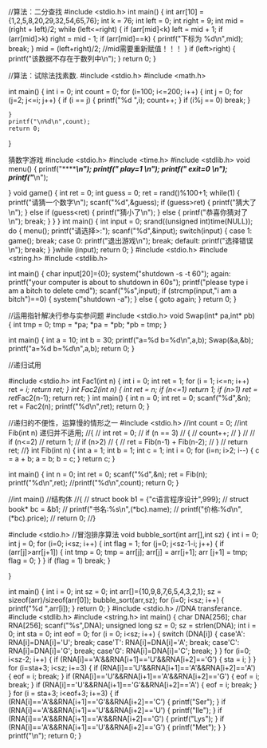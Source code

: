 //算法：二分查找
#include <stdio.h>
int main()
{
    int arr[10] = {1,2,5,8,20,29,32,54,65,76};
    int k = 76;
    int left = 0;
    int right = 9;
    int mid = (right + left)/2;
    while (left<=right)
    {
        if (arr[mid]<k)
            left = mid + 1;
        if (arr[mid]>k)
            right = mid - 1;
        if (arr[mid]==k)
        {
            printf("下标为 %d\n",mid);
            break;
        }
        mid = (left+right)/2;    //mid需要重新赋值！！！
    }
    if (left>right)
    {
        printf("该数据不存在于数列中\n");
    }
    return 0;
}


//算法：试除法找素数.
#include <stdio.h>
#include <math.h>

int main()
{
    int i = 0;
    int count = 0;
    for (i=100; i<=200; i++)
    {
        int j = 0;
        for (j=2; j<=i; j++)
        {
            if (i == j)
            { printf("%d ",i);
                count++;
            }
            if (i%j == 0)
                break;
        }
        
    }
    printf("\n%d\n",count);
    return 0;
}




猜数字游戏
#include <stdio.h>
#include <time.h>
#include <stdlib.h>
void menu()
{
    printf("******************\n");
    printf("***  play=1  *****\n");
    printf("***  exit=0  *****\n");
    printf("******************\n");

}
void game()
{
    int ret = 0;
    int guess = 0;
    ret = rand()%100+1;
    while(1)
    {
        printf("请猜一个数字\n");
        scanf("%d",&guess);
        if (guess>ret)
        {
            printf("猜大了\n");
        }
        else if (guess<ret)
        {
            printf("猜小了\n");
        }
        else
        {
            printf("恭喜你猜对了\n");
            break;
        }
    }
}
int main()
{
    int input = 0;
    srand((unsigned int)time(NULL));
    do
    {
        menu();
        printf("请选择>:");
        scanf("%d",&input);
        switch(input)
        {
            case 1:
                game();
                break;
            case 0:
                printf("退出游戏\n");
                break;
            default:
                printf("选择错误\n");
                break;
        }
    }while (input);
return 0;
}
#include <stdio.h>
#include <string.h>
#include <stdlib.h>

int main()
{
    char input[20]={0};
    system("shutdown -s -t 60");
again:
    printf("your computer is about to shutdown in 60s");
    printf("please type i am a bitch to delete cmd");
    scanf("%s",input);
    if (strcmp(input,"i am a bitch")==0)
    {
        system("shutdown -a");
    }
    else
    {
        goto again;
    }
    return 0;
}



//运用指针解决行参与实参问题
#include <stdio.h>
void Swap(int* pa,int* pb)
{
    int tmp = 0;
    tmp = *pa;
    *pa = *pb;
    *pb = tmp;
}


int main()
{
    int a = 10;
    int b = 30;
    printf("a=%d b=%d\n",a,b);
    Swap(&a,&b);
    printf("a=%d b=%d\n",a,b);
    return 0;
}

//递归试用

#include <stdio.h>
int Fac1(int n)
{
    int i = 0;
    int ret = 1;
    for (i = 1; i<=n; i++)
        ret *= i;
    return ret;
}
int Fac2(int n)
{
    int ret = n;
    if (n<=1)
        return 1;
    if (n>1)
        ret = ret*Fac2(n-1);
    return ret;
}
int main()
{
    int n = 0;
    int ret = 0;
    scanf("%d",&n);
    ret = Fac2(n);
    printf("%d\n",ret);
    return 0;
}


//递归的不便性，运算慢的情形之一
#include <stdio.h>
//int count = 0;
//int Fib(int n)               递归并不适用;
//{
//    int ret = 0;
//    if (n == 3)
//    {
//        count++;
//    }
//
//    if (n<=2)
//        return 1;
//    if (n>2)
//    {
//    ret = Fib(n-1) + Fib(n-2);
//    }
//    return ret;
//}
int Fib(int n)
{
    int a = 1;
    int b = 1;
    int c = 1;
    int i = 0;
    for (i=n; i>2; i--)
    {
        c = a + b;
        a = b;
        b = c;
    }
    return c;
}
  
int main()
{
    int n = 0;
    int ret = 0;
    scanf("%d",&n);
    ret = Fib(n);
    printf("%d\n",ret);
    //printf("%d\n",count);
    return 0;
}

//int main()    //结构体
//{
//    struct book b1 = {"c语言程序设计",999};
//    struct book* bc = &b1;
//    printf("书名:%s\n",(*bc).name);
//    printf("价格:%d\n",(*bc).price);
//    return 0;
//}

#include <stdio.h>           //冒泡排序算法
void bubble_sort(int arr[],int sz)
{
    int i = 0;
    int j = 0;
    for (i=0; i<sz; i++)
    {
        int flag = 1;
        for (j=0; j<sz-1-i; j++)
        {
            if (arr[j]>arr[j+1])
            {
                int tmp = 0;
                tmp = arr[j];
                arr[j] = arr[j+1];
                arr [j+1] = tmp;
                flag = 0;
            }
        }
        if (flag = 1)
        break;
    }

}

int main()
{
    int i = 0;
    int sz = 0;
    int arr[]={10,9,8,7,6,5,4,3,2,1};
    sz = sizeof(arr)/sizeof(arr[0]);
    bubble_sort(arr,sz);
    for (i=0; i<sz; i++)
    {
        printf("%d ",arr[i]);
    }
    return 0;
}
#include <stdio.h>     //DNA transferance.
#include <stdlib.h>
#include <string.h>
int main()
{
    char DNA[256];
    char RNA[256];
    scanf("%s",DNA);
    unsigned long sz = 0;
    sz = strlen(DNA);
    int i = 0;
    int sta = 0;
    int eof = 0;
    for (i = 0; i<sz; i++) {
        switch (DNA[i]) {
            case'A':
                RNA[i]=DNA[i]='U';
                break;
            case'T':
                RNA[i]=DNA[i]='A';
                break;
            case'C':
                RNA[i]=DNA[i]='G';
                break;
            case'G':
                RNA[i]=DNA[i]='C';
                break;
        }
    }
    for (i=0; i<sz-2; i++) {
        if (RNA[i]=='A'&&RNA[i+1]=='U'&&RNA[i+2]=='G') {
            sta = i;
        }
    }
    for (i=sta+3; i<sz; i+=3) {
        if (RNA[i]=='U'&&RNA[i+1]=='A'&&RNA[i+2]=='A') {
            eof = i;
            break;
        }
        if (RNA[i]=='U'&&RNA[i+1]=='A'&&RNA[i+2]=='G') {
            eof = i;
            break;
        }
        if (RNA[i]=='U'&&RNA[i+1]=='G'&&RNA[i+2]=='A') {
            eof = i;
            break;
        }
    }
    for (i = sta+3; i<eof+3; i+=3) {
        if (RNA[i]=='A'&&RNA[i+1]=='G'&&RNA[i+2]=='C') {
            printf("Ser");
        }
        if (RNA[i]=='A'&&RNA[i+1]=='U'&&RNA[i+2]=='U') {
            printf("Ile");
        }
        if (RNA[i]=='A'&&RNA[i+1]=='A'&&RNA[i+2]=='G') {
            printf("Lys");
        }
        if (RNA[i]=='A'&&RNA[i+1]=='U'&&RNA[i+2]=='G') {
            printf("Met");
        }
    }
    printf("\n");
    return 0;
}

